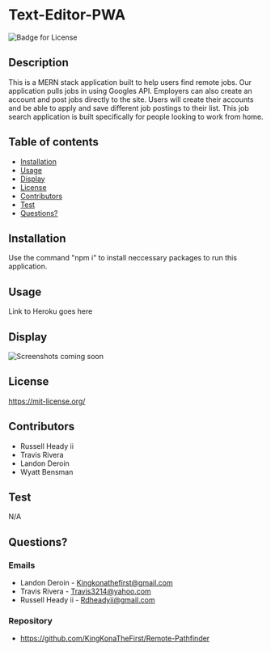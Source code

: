 # Text-Editor-PWA
  ![Badge for License](https://shields.io/badge/license-MIT-blue.svg)

## Description
 This is a MERN stack application built to help users find remote jobs. Our application pulls jobs in using Googles API. Employers can also create an account and post jobs directly to the site. Users will create their accounts and be able to apply and save different job postings to their list. This job search application is built specifically for people looking to work from home.

## Table of contents
  * [Installation](#installation)
  * [Usage](#usage)
  * [Display](#display)
  * [License](#license)
  * [Contributors](#contributors)
  * [Test](#test)
  * [Questions?](#questions?)

## Installation
  Use the command "npm i" to install neccessary packages to run this application.

## Usage
  Link to Heroku goes here

## Display
  ![Screenshots coming soon](link)

## License
  https://mit-license.org/

## Contributors
  * Russell Heady ii
  * Travis Rivera
  * Landon Deroin
  * Wyatt Bensman

## Test
  N/A

## Questions?

### Emails
  * Landon Deroin - Kingkonathefirst@gmail.com
  * Travis Rivera - Travis3214@yahoo.com
  * Russell Heady ii - Rdheadyii@gmail.com

  ### Repository
  * https://github.com/KingKonaTheFirst/Remote-Pathfinder
